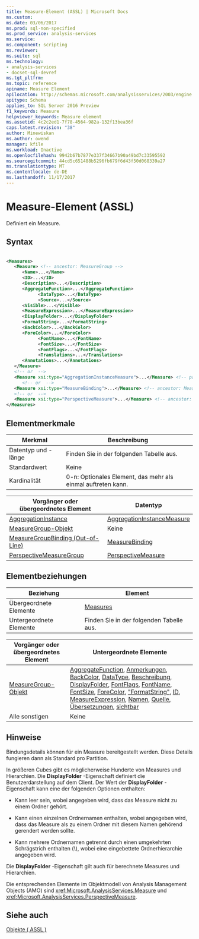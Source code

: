 ```yaml
---
title: Measure-Element (ASSL) | Microsoft Docs
ms.custom: 
ms.date: 03/06/2017
ms.prod: sql-non-specified
ms.prod_service: analysis-services
ms.service: 
ms.component: scripting
ms.reviewer: 
ms.suite: sql
ms.technology:
- analysis-services
- docset-sql-devref
ms.tgt_pltfrm: 
ms.topic: reference
apiname: Measure Element
apilocation: http://schemas.microsoft.com/analysisservices/2003/engine
apitype: Schema
applies_to: SQL Server 2016 Preview
f1_keywords: Measure
helpviewer_keywords: Measure element
ms.assetid: 4c2c2ed1-7f78-4564-982a-132f13bea36f
caps.latest.revision: "38"
author: Minewiskan
ms.author: owend
manager: kfile
ms.workload: Inactive
ms.openlocfilehash: 9942b67b7877e337f34667b90a49bd7c33595592
ms.sourcegitcommit: 44cd5c651488b5296fb679f6d43f50d068339a27
ms.translationtype: MT
ms.contentlocale: de-DE
ms.lasthandoff: 11/17/2017
---
```

# <a name="measure-element-assl"></a>Measure-Element (ASSL)
  Definiert ein Measure.  
  
## <a name="syntax"></a>Syntax  
  
```xml  
  
<Measures>  
   <Measure> <!-- ancestor: MeasureGroup -->  
      <Name>...</Name>  
      <ID>...</ID>  
      <Description>...</Description>  
      <AggregateFunction>...</AggregateFunction>  
            <DataType>...</DataType>  
            <Source>...</Source>  
      <Visible>...</Visible>  
      <MeasureExpression>...</MeasureExpression>  
      <DisplayFolder>...</DisplayFolder>  
      <FormatString>...</FormatString>  
      <BackColor>...</BackColor>  
      <ForeColor>...</ForeColor>  
            <FontName>...</FontName>  
            <FontSize>...</FontSize>  
            <FontFlags>...</FontFlags>  
            <Translations>...</Translations>  
      <Annotations>...</Annotations>  
   </Measure>  
   <!-- or  -->  
   <Measure xsi:type="AggregationInstanceMeasure">...</Measure> <!-- parent: AggregationInstance -->  
      <!-- or  -->  
   <Measure xsi:type="MeasureBinding">...</Measure> <!-- ancestor: MeasureGroupBinding (out-of-line) -->  
   <!-- or  -->  
   <Measure xsi:type="PerspectiveMeasure">...</Measure> <!-- ancestor: PerspectiveMeasureGroup -->  
</Measures>  
```  
  
## <a name="element-characteristics"></a>Elementmerkmale  
  
|Merkmal|Beschreibung|  
|--------------------|-----------------|  
|Datentyp und -länge|Finden Sie in der folgenden Tabelle aus.|  
|Standardwert|Keine|  
|Kardinalität|0-n: Optionales Element, das mehr als einmal auftreten kann.|  
  
|Vorgänger oder übergeordnetes Element|Datentyp|  
|------------------------|---------------|  
|[AggregationInstance](../../../analysis-services/scripting/objects/aggregationinstance-element-assl.md)|[AggregationInstanceMeasure](../../../analysis-services/scripting/data-type/measurebinding-data-type-assl.md)|  
|[MeasureGroup-Objekt](../../../analysis-services/scripting/objects/measuregroup-element-assl.md)|Keine|  
|[MeasureGroupBinding (Out-of-Line)](../../../analysis-services/scripting/data-type/measuregroupbinding-data-type-out-of-line-assl.md)|[MeasureBinding](../../../analysis-services/scripting/data-type/measurebinding-data-type-assl.md)|  
|[PerspectiveMeasureGroup](../../../analysis-services/scripting/data-type/perspectivemeasuregroup-data-type-assl.md)|[PerspectiveMeasure](../../../analysis-services/scripting/data-type/perspectivemeasure-data-type-assl.md)|  
  
## <a name="element-relationships"></a>Elementbeziehungen  
  
|Beziehung|Element|  
|------------------|-------------|  
|Übergeordnete Elemente|[Measures](../../../analysis-services/scripting/collections/measures-element-assl.md)|  
|Untergeordnete Elemente|Finden Sie in der folgenden Tabelle aus.|  
  
|Vorgänger oder übergeordnetes Element|Untergeordnete Elemente|  
|------------------------|--------------------|  
|[MeasureGroup-Objekt](../../../analysis-services/scripting/objects/measuregroup-element-assl.md)|[AggregateFunction](../../../analysis-services/scripting/properties/aggregatefunction-element-assl.md), [Anmerkungen](../../../analysis-services/scripting/collections/annotations-element-assl.md), [BackColor](../../../analysis-services/scripting/properties/backcolor-element-assl.md), [DataType](../../../analysis-services/scripting/properties/datatype-element-assl.md), [Beschreibung](../../../analysis-services/scripting/properties/description-element-assl.md), [ DisplayFolder](../../../analysis-services/scripting/properties/displayfolder-element-assl.md), [FontFlags](../../../analysis-services/scripting/properties/fontflags-element-assl.md), [FontName](../../../analysis-services/scripting/properties/fontname-element-assl.md), [FontSize](../../../analysis-services/scripting/properties/fontsize-element-assl.md), [ForeColor](../../../analysis-services/scripting/properties/forecolor-element-assl.md), [ "FormatString"](../../../analysis-services/scripting/properties/formatstring-element-assl.md), [ID](../../../analysis-services/scripting/properties/id-element-assl.md), [MeasureExpression](../../../analysis-services/scripting/properties/measureexpression-element-assl.md), [Namen](../../../analysis-services/scripting/properties/name-element-assl.md), [Quelle](../../../analysis-services/scripting/properties/source-element-measure-assl.md), [ Übersetzungen](../../../analysis-services/scripting/collections/translations-element-assl.md), [sichtbar](../../../analysis-services/scripting/properties/visible-element-assl.md)|  
|Alle sonstigen|Keine|  
  
## <a name="remarks"></a>Hinweise  
 Bindungsdetails können für ein Measure bereitgestellt werden. Diese Details fungieren dann als Standard pro Partition.  
  
 In größeren Cubes gibt es möglicherweise Hunderte von Measures und Hierarchien. Die **DisplayFolder** -Eigenschaft definiert die Benutzerdarstellung auf dem Client. Der Wert der **DisplayFolder** -Eigenschaft kann eine der folgenden Optionen enthalten:  
  
-   Kann leer sein, wobei angegeben wird, dass das Measure nicht zu einem Ordner gehört.  
  
-   Kann einen einzelnen Ordnernamen enthalten, wobei angegeben wird, dass das Measure als zu einem Ordner mit diesem Namen gehörend gerendert werden sollte.  
  
-   Kann mehrere Ordnernamen getrennt durch einen umgekehrten Schrägstrich enthalten (\\), wobei eine eingebettete Ordnerhierarchie angegeben wird.  
  
 Die **DisplayFolder** -Eigenschaft gilt auch für berechnete Measures und Hierarchien.  
  
 Die entsprechenden Elemente im Objektmodell von Analysis Management Objects (AMO) sind <xref:Microsoft.AnalysisServices.Measure> und <xref:Microsoft.AnalysisServices.PerspectiveMeasure>.  
  
## <a name="see-also"></a>Siehe auch  
 [Objekte &#40; ASSL &#41;](../../../analysis-services/scripting/objects/objects-assl.md)  
  
  

